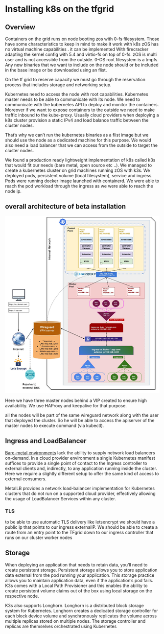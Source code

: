 # Installing k8s on the tfgrid

## Overview
Containers on the grid runs on node booting zos with 0-fs filesystem.
Those have some characteristics to keep in mind to make it work with k8s
 zOS has no virtual machine capabilities .  it can be implemented 
With firecracker adapting the kernel config with 5.4 and virtio-fs on top of 0-fs. 
zOS is multi user and is not accessible from the outside.
0-OS root filesystem is a tmpfs. Any new binaries that we want to include on the node should or be included in the base image or be downloaded using an flist.
 
On the tf grid to reserve capacity we must go through the reservation process that includes storage and networking setup. 
 
Kubernetes need to access the node with root capabilities. Kubernetes master needs to be able to communicate with its node. We need to communicate with the kubernetes API to deploy and monitor the containers. Moreover if we want to expose containers to the outside we need to make traffic inbound to the kube-proxy. Usually cloud providers when deploying a k8s cluster provision a static IPv4 and load balance traffic between the cluster nodes.
 
That’s why we can’t run the kubernetes binaries as a flist image but we should use the node as a dedicated machine for this purpose. We would also need a load balancer that we can access from the outside to target the cluster nodes.
 
We found a production ready lightweight implementation of k8s called k3s that would fit our needs (bare metal, open source etc ..). 
We managed to create a kubernetes cluster on grid machines running zOS with k3s. We deployed pods, persistent volume (local filesystem), service and ingress. 
Pods were running docker image launched with containerd.
We were able to reach the pod workload through the ingress as we were able to reach the node ip.

## overall architecture of beta installation

![HL_architecture](k8s_ha.jpg)

Here we have three master nodes behind a VIP created to ensure high availability. We use HAProxy and keepalive for that purpose.

all the nodes will be part of the same wireguard network along with the user that deployed the cluster. So he will be able to access the apiserver of the master nodes to execute command (via kubectl).



## Ingress and LoadBalancer 

[Bare-metal environments](https://kubernetes.github.io/ingress-nginx/deploy/baremetal/) lack the ability to supply network load balancers on-demand. In a cloud provider environment  a single Kubernetes manifest suffices to provide a single point of contact to the Ingress controller to external clients and, indirectly, to any application running inside the cluster. Here we require a slightly different setup to offer the same kind of access to external consumers. 

MetalLB provides a network load-balancer implementation for Kubernetes clusters that do not run on a supported cloud provider, effectively allowing the usage of LoadBalancer Services within any cluster.

### TLS 

to be able to use automatic TLS delivery like letsencrypt we should have a public ip that points to our ingress externalIP. We should be able to create a route from an entry point to the TFgrid down to our ingress controller that runs on our cluster worker nodes 

## Storage

When deploying an application that needs to retain data, you’ll need to create persistent storage. Persistent storage allows you to store application data external from the pod running your application. This storage practice allows you to maintain application data, even if the application’s pod fails.
K3s comes with a Local Path Provisioner and this enables the ability to create persistent volume claims out of the box using local storage on the respective node.

K3s also supports Longhorn. Longhorn is a distributed block storage system for Kubernetes. Longhorn creates a dedicated storage controller for each block device volume and synchronously replicates the volume across multiple replicas stored on multiple nodes. The storage controller and replicas are themselves orchestrated using Kubernetes



